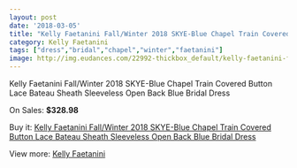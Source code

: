 ```yaml
---
layout: post
date: '2018-03-05'
title: "Kelly Faetanini Fall/Winter 2018 SKYE-Blue Chapel Train Covered Button Lace Bateau Sheath Sleeveless Open Back Blue Bridal Dress"
category: Kelly Faetanini
tags: ["dress","bridal","chapel","winter","faetanini"]
image: http://img.eudances.com/22992-thickbox_default/kelly-faetanini-fall-winter-2018-skye-blue-chapel-train-covered-button-lace-bateau-sheath-sleeveless-open-back-blue-bridal-dress.jpg
---
```

Kelly Faetanini Fall/Winter 2018 SKYE-Blue Chapel Train Covered Button Lace Bateau Sheath Sleeveless Open Back Blue Bridal Dress

On Sales: **$328.98**
<a href="https://www.eudances.com/en/kelly-faetanini/7350-kelly-faetanini-fall-winter-2018-skye-blue-chapel-train-covered-button-lace-bateau-sheath-sleeveless-open-back-blue-bridal-dress.html"><amp-img layout="responsive" width="600" height="600" src="//img.eudances.com/22992-thickbox_default/kelly-faetanini-fall-winter-2018-skye-blue-chapel-train-covered-button-lace-bateau-sheath-sleeveless-open-back-blue-bridal-dress.jpg" alt="Kelly Faetanini Fall/Winter 2018 SKYE-Blue Chapel Train Covered Button Lace Bateau Sheath Sleeveless Open Back Blue Bridal Dress 0" /></a>
<a href="https://www.eudances.com/en/kelly-faetanini/7350-kelly-faetanini-fall-winter-2018-skye-blue-chapel-train-covered-button-lace-bateau-sheath-sleeveless-open-back-blue-bridal-dress.html"><amp-img layout="responsive" width="600" height="600" src="//img.eudances.com/22995-thickbox_default/kelly-faetanini-fall-winter-2018-skye-blue-chapel-train-covered-button-lace-bateau-sheath-sleeveless-open-back-blue-bridal-dress.jpg" alt="Kelly Faetanini Fall/Winter 2018 SKYE-Blue Chapel Train Covered Button Lace Bateau Sheath Sleeveless Open Back Blue Bridal Dress 1" /></a>
<a href="https://www.eudances.com/en/kelly-faetanini/7350-kelly-faetanini-fall-winter-2018-skye-blue-chapel-train-covered-button-lace-bateau-sheath-sleeveless-open-back-blue-bridal-dress.html"><amp-img layout="responsive" width="600" height="600" src="//img.eudances.com/22994-thickbox_default/kelly-faetanini-fall-winter-2018-skye-blue-chapel-train-covered-button-lace-bateau-sheath-sleeveless-open-back-blue-bridal-dress.jpg" alt="Kelly Faetanini Fall/Winter 2018 SKYE-Blue Chapel Train Covered Button Lace Bateau Sheath Sleeveless Open Back Blue Bridal Dress 2" /></a>
<a href="https://www.eudances.com/en/kelly-faetanini/7350-kelly-faetanini-fall-winter-2018-skye-blue-chapel-train-covered-button-lace-bateau-sheath-sleeveless-open-back-blue-bridal-dress.html"><amp-img layout="responsive" width="600" height="600" src="//img.eudances.com/22993-thickbox_default/kelly-faetanini-fall-winter-2018-skye-blue-chapel-train-covered-button-lace-bateau-sheath-sleeveless-open-back-blue-bridal-dress.jpg" alt="Kelly Faetanini Fall/Winter 2018 SKYE-Blue Chapel Train Covered Button Lace Bateau Sheath Sleeveless Open Back Blue Bridal Dress 3" /></a>

Buy it: [Kelly Faetanini Fall/Winter 2018 SKYE-Blue Chapel Train Covered Button Lace Bateau Sheath Sleeveless Open Back Blue Bridal Dress](https://www.eudances.com/en/kelly-faetanini/7350-kelly-faetanini-fall-winter-2018-skye-blue-chapel-train-covered-button-lace-bateau-sheath-sleeveless-open-back-blue-bridal-dress.html "Kelly Faetanini Fall/Winter 2018 SKYE-Blue Chapel Train Covered Button Lace Bateau Sheath Sleeveless Open Back Blue Bridal Dress")

View more: [Kelly Faetanini](https://www.eudances.com/en/114-kelly-faetanini "Kelly Faetanini")